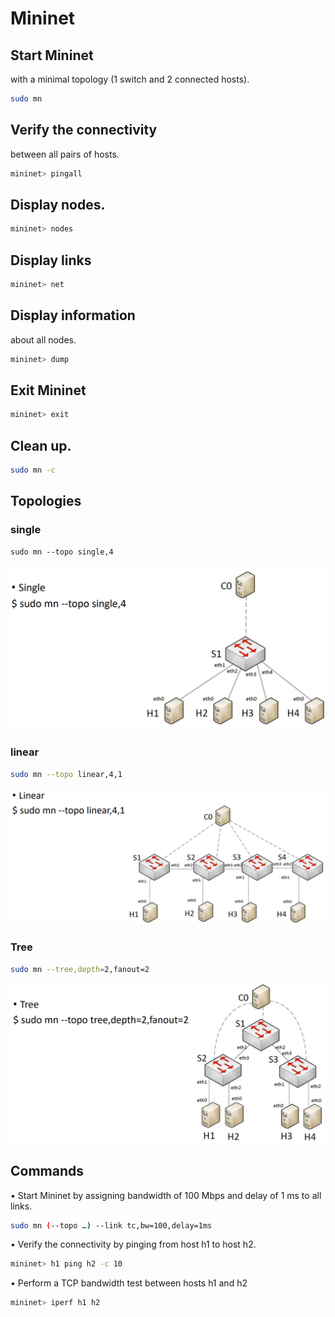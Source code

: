 # Mininet

## Start Mininet
with a minimal topology (1 switch and 2 connected hosts).
```bash
sudo mn
```
## Verify the connectivity 
between all pairs of hosts.
```bash
mininet> pingall
```

## Display nodes.
```bash
mininet> nodes
```
## Display links
```bash
mininet> net
```
## Display information 
about all nodes.
```bash
mininet> dump
```
## Exit Mininet
```bash
mininet> exit
```
## Clean up.
```bash
sudo mn -c
```

## Topologies
### single
```bash-j
sudo mn --topo single,4
```
![alt text](image.png)

### linear
```bash
sudo mn --topo linear,4,1
```
![alt text](image-1.png)

### Tree
```bash
sudo mn --tree,depth=2,fanout=2
```
![alt text](image-2.png)

## Commands

• Start Mininet by assigning bandwidth of 100 Mbps and delay of 1 ms to all links.
```bash
sudo mn (--topo …) --link tc,bw=100,delay=1ms
```
• Verify the connectivity by pinging from host h1 to host h2.
```bash
mininet> h1 ping h2 -c 10
```
• Perform a TCP bandwidth test between hosts h1 and h2
```bash
mininet> iperf h1 h2
```